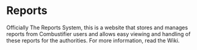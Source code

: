 # Reports
Officially The Reports System, this is a website that stores and manages reports from Combustifier users and allows easy viewing and handling of these reports for the authorities. For more information, read the Wiki.
